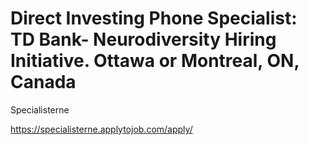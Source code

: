 # Direct Investing Phone Specialist: TD Bank- Neurodiversity Hiring Initiative. Ottawa or Montreal, ON, Canada

Specialisterne

https://specialisterne.applytojob.com/apply/